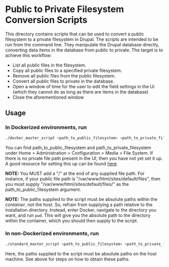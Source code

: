 # Public to Private Filesystem Conversion Scripts
This directory contains scripts that can be used to convert a public filesystem to a private filesystem in Drupal. The scripts are intended to be run from the command line. They manipulate the Drupal database directly, converting data items in the database from public to private. The target is to achieve this workflow:

- List all public files in the filesystem.
- Copy all public files to a specified private filesystem.
- Remove all public files from the public filesystem.
- Convert all public files to private in the database.
- Open a window of time for the user to edit the field settings in the Ui (which they cannot do as long as there are items in the database)
- Close the aforementioned window

## Usage
### In Dockerized environments, run
```bash
./docker_master_script <path_to_public_filesystem> <path_to_private_filesystem>
```
You can find path_to_public_filesystem and path_to_private_filesystem under Home > Administration > Configuration > Media > File System. If there is no private file path present in the UI, then you have not yet set it up. A good resource for setting this up can be found [here](https://www.youtube.com/watch?app=desktop&v=c5XAC7ZgvM4).

**NOTE:** You MUST add a "/" at the end of any supplied file path. For instance, if your public file path is "/var/www/html/sites/default/files", then you must supply "/var/www/html/sites/default/files/" as the path_to_public_filesystem argument.

**NOTE:** The paths supplied to the script must be absolute paths within the *container*, not the host. So, refrain from supplying a path relative to the installation directory. Instead, enter Docker, navigate to the directory you want, and run `pwd`. This will give you the absolute path to the directory within the container, which you should then supply to the script. 

### In non-Dockerized environments, run
```bash
./standard_master_script <path_to_public_filesystem> <path_to_private_filesystem>
```
Here, the paths supplied to the script must be absolute paths on the host machine. See above for steps on how to obtain these paths.
